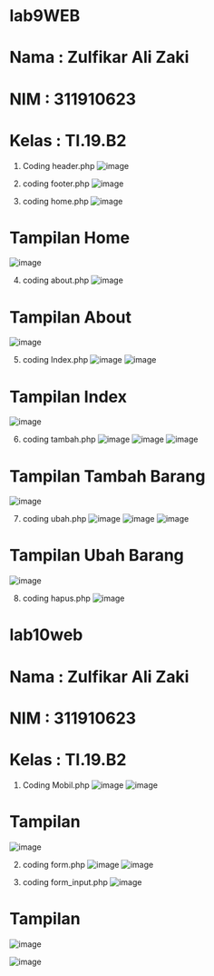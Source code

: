 # lab9WEB
# Nama  : Zulfikar Ali Zaki
# NIM   : 311910623
# Kelas : TI.19.B2

1. Coding header.php
![image](https://user-images.githubusercontent.com/81583805/121197426-7dbdaa00-c89b-11eb-964a-3294fa245d25.png)


2. coding footer.php
![image](https://user-images.githubusercontent.com/81583805/121197470-89a96c00-c89b-11eb-9eb4-2943bb225d3e.png)

3. coding home.php
![image](https://user-images.githubusercontent.com/81583805/121197553-9928b500-c89b-11eb-939a-1effc5ebf89d.png)
# Tampilan Home
![image](https://user-images.githubusercontent.com/81583805/121198651-7f3ba200-c89c-11eb-8957-2df3f39e08bd.png)

4. coding about.php
![image](https://user-images.githubusercontent.com/81583805/121198042-050b1d80-c89c-11eb-97b0-6bbc009312d3.png)
# Tampilan About
![image](https://user-images.githubusercontent.com/81583805/121198715-8ebaeb00-c89c-11eb-8ad4-b6f3d8093a5e.png)

5. coding Index.php
![image](https://user-images.githubusercontent.com/81583805/121198424-51eef400-c89c-11eb-81b5-77647fa8a014.png)
![image](https://user-images.githubusercontent.com/81583805/121198488-5e734c80-c89c-11eb-8f8e-738e2ff66d3c.png)
# Tampilan Index
![image](https://user-images.githubusercontent.com/81583805/121198588-721eb300-c89c-11eb-96c1-a6d020815e7a.png)

6. coding tambah.php
![image](https://user-images.githubusercontent.com/81583805/121199209-f2ddaf00-c89c-11eb-949b-d97012104853.png)
![image](https://user-images.githubusercontent.com/81583805/121199263-fec97100-c89c-11eb-8e9e-7171e2d883dc.png)
![image](https://user-images.githubusercontent.com/81583805/121199330-0a1c9c80-c89d-11eb-9faf-7446c9b4dbf7.png)
# Tampilan Tambah Barang 
![image](https://user-images.githubusercontent.com/81583805/121199472-26b8d480-c89d-11eb-854e-e6795f7523df.png)

7. coding ubah.php
![image](https://user-images.githubusercontent.com/81583805/121200529-05a4b380-c89e-11eb-8f04-3f59986a26c4.png)
![image](https://user-images.githubusercontent.com/81583805/121200628-16edc000-c89e-11eb-9231-da3b019c4d2f.png)
![image](https://user-images.githubusercontent.com/81583805/121200744-2a992680-c89e-11eb-906e-583a162ccec4.png)
# Tampilan Ubah Barang
![image](https://user-images.githubusercontent.com/81583805/121200853-41d81400-c89e-11eb-9538-b55b1656226c.png)

8. coding hapus.php
![image](https://user-images.githubusercontent.com/81583805/121201031-66cc8700-c89e-11eb-9cc8-c640aeae6fe5.png)



# lab10web
# Nama  : Zulfikar Ali Zaki
# NIM   : 311910623
# Kelas : TI.19.B2

1. Coding Mobil.php
![image](https://user-images.githubusercontent.com/81583805/121204321-02f78d80-c8a1-11eb-870f-c02965f68498.png)
![image](https://user-images.githubusercontent.com/81583805/121204401-10ad1300-c8a1-11eb-9a06-787f19e1b429.png)
# Tampilan 
![image](https://user-images.githubusercontent.com/81583805/121204549-27536a00-c8a1-11eb-8a03-3a367d48293b.png)

2. coding form.php
![image](https://user-images.githubusercontent.com/81583805/121204677-3e925780-c8a1-11eb-91ae-01db68ad6ac0.png)
![image](https://user-images.githubusercontent.com/81583805/121204727-49e58300-c8a1-11eb-816b-4d9c9044369b.png)

3. coding form_input.php
![image](https://user-images.githubusercontent.com/81583805/121204833-62559d80-c8a1-11eb-85b0-70be254f266b.png)
# Tampilan 
![image](https://user-images.githubusercontent.com/81583805/121205055-8e711e80-c8a1-11eb-9dd1-154866338176.png)

![image](https://user-images.githubusercontent.com/81583805/121205165-a2b51b80-c8a1-11eb-8d0b-0e7d17725a29.png)



